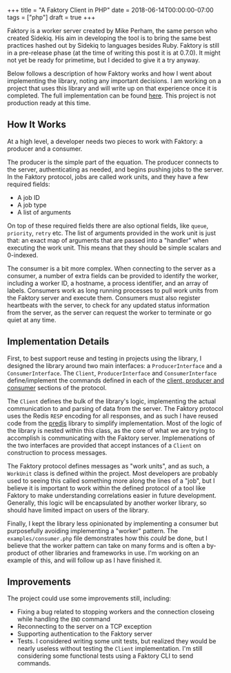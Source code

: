 +++
title =  "A Faktory Client in PHP"
date =  2018-06-14T00:00:00-07:00
tags = ["php"]
draft = true
+++

Faktory is a worker server created by Mike Perham, the same person who created Sidekiq. His aim in developing the tool is
to bring the same best practices hashed out by Sidekiq to languages besides Ruby. Faktory is still in a pre-release
phase (at the time of writing this post it is at 0.7.0). It might not yet be ready for primetime, but I decided to give
it a try anyway.

Below follows a description of how Faktory works and how I went about implementing the library, noting any important
decisions. I am working on a project that uses this library and will write up on that experience once
it is completed. The full implementation can be found [here](https://github.com/camuthig/faktory-client-php). This
project is not production ready at this time.

## How It Works

At a high level, a developer needs two pieces to work with Faktory: a producer and a consumer.

The producer is the simple part of the equation. The producer connects to the server, authenticating as needed, and
begins pushing jobs to the server. In the Faktory protocol, jobs are called work units, and they have a few required
fields:

* A job ID
* A job type
* A list of arguments

On top of these required fields there are also optional fields, like `queue`, `priority`, `retry` etc. The list of
arguments provided in the work unit is just that: an exact map of arguments that are passed into a "handler" when
executing the work unit. This means that they should be simple scalars and 0-indexed.

The consumer is a bit more complex. When connecting to the server as a consumer, a number of extra fields can be
provided to identify the worker, including a worker ID, a hostname, a process identifier, and an array of labels.
Consumers work as long running processes to pull work units from the Faktory server and execute them. Consumers
must also register heartbeats with the server, to check for any updated status information from the server, as the
server can request the worker to terminate or go quiet at any time.

## Implementation Details


First, to best support reuse and testing in projects using the library, I designed the library around two main
interfaces: a `ProducerInterface` and a `ConsumerInterface`. The `Client`, `ProducerInterface` and `ConsumerInterface`
define/implement the commands defined in each of the [client, producer and consumer](https://github.com/contribsys/faktory/blob/master/docs/protocol-specification.md#client-commands)
sections of the protocol.

The `Client` defines the bulk of the library's logic, implementing the actual communication to and parsing of data
from the server. The Faktory protocol uses the Redis `RESP` encoding for all responses, and as such I have reused
code from the [predis](https://github.com/nrk/predis) library to simplify implementation. Most of the logic of the library
is nested within this class, as the core of what we are trying to accomplish is communicating with the Faktory server.
Implemenations of the two interfaces are provided that accept instances of a `Client` on construction to process messages.

The Faktory protocol defines messages as "work units", and as such, a `WorkUnit` class is defined within the project. Most
developers are probably used to seeing this called something more along the lines of a "job", but I believe it is
important to work within the defined protocol of a tool like Faktory to make understanding correlations easier in
future development. Generally, this logic will be encapsulated by another worker library, so should have limited impact
on users of the library.

Finally, I kept the library less opinionated by implementing a consumer but purposefully avoiding implementing
a "worker" pattern. The `examples/consumer.php` file demonstrates how this _could_ be done, but I believe that the
worker pattern can take on many forms and is often a by-product of other libraries and frameworks in use. I'm working
on an example of this, and will follow up as I have finished it.

## Improvements

The project could use some improvements still, including:

* Fixing a bug related to stopping workers and the connection closeing while handling the `END` command
* Reconnecting to the server on a TCP exception
* Supporting authentication to the Faktory server
* Tests. I considered writing some unit tests, but realized they would be nearly useless without testing the
`Client` implementation. I'm still considering some functional tests using a Faktory CLI to send commands.
